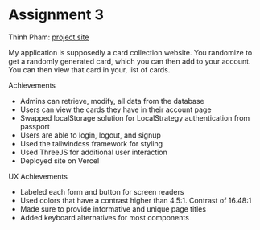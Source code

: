 # Assignment 3

Thinh Pham: [project site](https://a3-ternt.vercel.app/)

My application is supposedly a card collection website. You randomize to get a randomly generated card, 
which you can then add to your account. You can then view that card in your, list of cards.

Achievements
- Admins can retrieve, modify, all data from the database 
- Users can view the cards they have in their account page
- Swapped localStorage solution for LocalStrategy authentication from passport
- Users are able to login, logout, and signup
- Used the tailwindcss framework for styling
- Used ThreeJS for additional user interaction
- Deployed site on Vercel

UX Achievements
- Labeled each form and button for screen readers
- Used colors that have a contrast higher than 4.5:1. Contrast of 16.48:1
- Made sure to provide informative and unique page titles
- Added keyboard alternatives for most components
